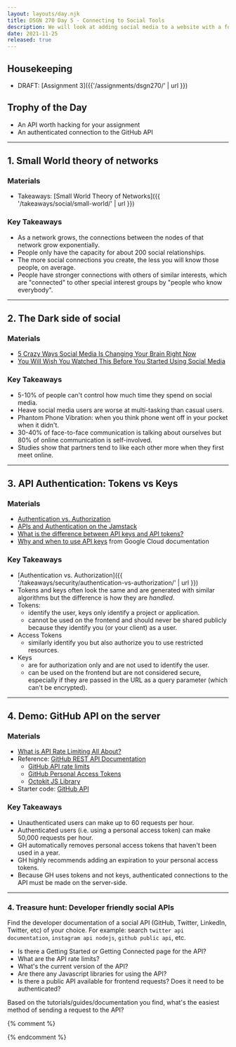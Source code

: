 ```yaml
---
layout: layouts/day.njk
title: DSGN 270 Day 5 - Connecting to Social Tools
description: We will look at adding social media to a website with a focus on using API's. This lesson will focus on security and connections.
date: 2021-11-25
released: true
---
```


## Housekeeping
- DRAFT: [Assignment 3]({{'/assignments/dsgn270/' | url }})

## Trophy of the Day
- An API worth hacking for your assignment
- An authenticated connection to the GitHub API

---

## 1. Small World theory of networks
### Materials
- Takeaways: [Small World Theory of Networks]({{ '/takeaways/social/small-world/' | url }})

### Key Takeaways
- As a network grows, the connections between the nodes of that network grow exponentially.
- People only have the capacity for about 200 social relationships.
- The more social connections you create, the less you will know those people, on average.
- People have stronger connections with others of similar interests, which are "connected" to other special interest groups by "people who know everybody".

---

## 2. The Dark side of social
### Materials
- [5 Crazy Ways Social Media Is Changing Your Brain Right Now](https://www.youtube.com/watch?v=HffWFd_6bJ0)
- [You Will Wish You Watched This Before You Started Using Social Media](https://www.youtube.com/watch?v=PmEDAzqswh8)

### Key Takeaways
- 5-10% of people can't control how much time they spend on social media.
- Heave social media users are worse at multi-tasking than casual users.
- Phantom Phone Vibration: when you think phone went off in your pocket when it didn't.
- 30-40% of face-to-face communication is talking about ourselves but 80% of online communication is self-involved.
- Studies show that partners tend to like each other more when they first meet online.

---

## 3. API Authentication: Tokens vs Keys
### Materials
- [Authentication vs. Authorization](https://auth0.com/docs/get-started/authentication-and-authorization)
- [APIs and Authentication on the Jamstack](https://css-tricks.com/apis-and-authentication-on-the-jamstack/)
- [What is the difference between API keys and API tokens?](https://security.stackexchange.com/questions/161946/what-is-the-difference-between-api-keys-and-api-tokens-usages)
- [Why and when to use API keys](https://cloud.google.com/endpoints/docs/openapi/when-why-api-key) from Google Cloud documentation

### Key Takeaways
- [Authentication vs. Authorization]({{ '/takeaways/security/authentication-vs-authorization/' | url }})
- Tokens and keys often look the same and are generated with similar algorithms but the difference is how they are _handled_.
- Tokens: 
    - identify the user, keys only identify a project or application.
    - cannot be used on the frontend and should never be shared publicly because they identify you (or your client) as a user.
- Access Tokens 
    - similarly identify you but also authorize you to use restricted resources.
- Keys 
    - are for authorization only and are not used to identify the user.
    - can be used on the frontend but are not considered secure, especially if they are passed in the URL as a query parameter (which can't be encrypted).

---

## 4. Demo: GitHub API on the server
### Materials
- [What is API Rate Limiting All About?](https://apisyouwonthate.com/blog/what-is-api-rate-limiting-all-about)
- Reference: [GitHub REST API Documentation](https://docs.github.com/en/rest)
    - [GitHub API rate limits](https://docs.github.com/en/rest/overview/resources-in-the-rest-api#rate-limiting)
    - [GitHub Personal Access Tokens](https://docs.github.com/en/authentication/keeping-your-account-and-data-secure/creating-a-personal-access-token)
    - [Octokit JS Library](https://github.com/octokit/octokit.js)
- Starter code: [GitHub API](https://github.com/sait-wbdv/in-class/tree/main/cpnt262/11-25-social-apis/01-starter-oktokit)

### Key Takeaways
- Unauthenticated users can make up to 60 requests per hour. 
- Authenticated users (i.e. using a personal access token) can make 50,000 requests per hour.
- GH automatically removes personal access tokens that haven't been used in a year.
- GH highly recommends adding an expiration to your personal access tokens.
- Because GH uses tokens and not keys, authenticated connections to the API must be made on the server-side.

---

### 4. Treasure hunt: Developer friendly social APIs
Find the developer documentation of a social API (GitHub, Twitter, LinkedIn, Twitter, etc) of your choice. For example: search `twitter api documentation`, `instagram api nodejs`, `github public api`, etc.
- Is there a Getting Started or Getting Connected page for the API?
- What are the API rate limits?
- What's the current version of the API?
- Are there any Javascript libraries for using the API?
- Is there a public API available for frontend requests? Does it need to be authenticated?

Based on the tutorials/guides/documentation you find, what's the easiest method of sending a request to the API?

{% comment %}

{% endcomment %}